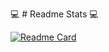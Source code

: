 💻 # Readme Stats 💻

[![Readme Card](https://github-readme-stats.vercel.app/api/pin/?username=gmlwarr&repo=readme-stats&theme=algolia&description=true)](https://github.com/gmlwarr/readme-stats)
